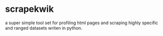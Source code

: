 # scrapekwik
a super simple tool set for profiling html pages and scraping highly specific and ranged datasets writen in python.

